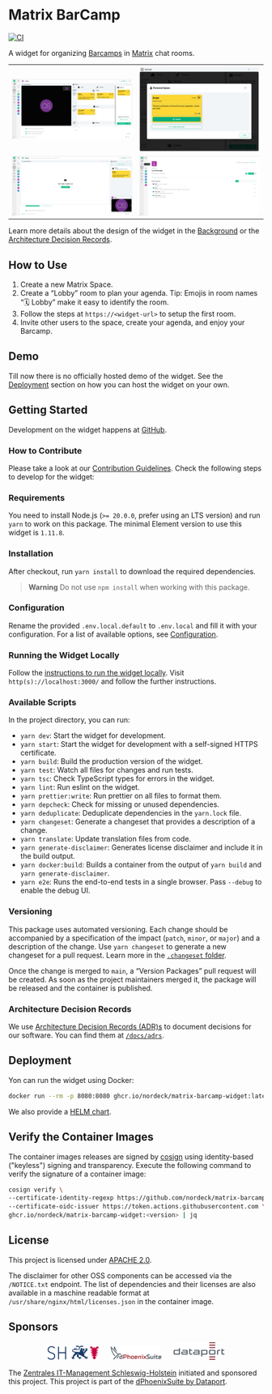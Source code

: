 # Matrix BarCamp

[![CI](https://github.com/nordeck/matrix-barcamp/actions/workflows/ci.yml/badge.svg)](https://github.com/nordeck/matrix-barcamp/actions/workflows/ci.yml)

A widget for organizing [Barcamps](https://en.wikipedia.org/wiki/BarCamp) in [Matrix](https://matrix.org/) chat rooms.

<table>
  <tr>
    <td>
      <img src="./docs/img/barcamp-lobby.png" alt="Lobby room">
    </td>
    <td>
      <img src="./docs/img/barcamp-suggestions.png" alt="Marking topic suggestions in the barcamp">
    </td>
  </tr>
  <tr>
    <td>
      <img src="./docs/img/barcamp-session.png" alt="Details view of the Barcamp session">
    </td>
    <td>
      <img src="./docs/img/barcamp-space.png" alt="Space overview with multiple rooms">
    </td>
  </tr>
</table>

Learn more details about the design of the widget in the [Background](./docs/background.md) or the [Architecture Decision Records](./docs/adrs/).

## How to Use

1. Create a new Matrix Space.
2. Create a “Lobby” room to plan your agenda.
   Tip: Emojis in room names “🗓 Lobby” make it easy to identify the room.
3. Follow the steps at `https://<widget-url>` to setup the first room.
4. Invite other users to the space, create your agenda, and enjoy your Barcamp.

## Demo

Till now there is no officially hosted demo of the widget.
See the [Deployment](#deployment) section on how you can host the widget on your own.

## Getting Started

Development on the widget happens at [GitHub](https://github.com/nordeck/matrix-barcamp).

### How to Contribute

Please take a look at our [Contribution Guidelines](https://github.com/nordeck/.github/blob/main/docs/CONTRIBUTING.md).
Check the following steps to develop for the widget:

### Requirements

You need to install Node.js (`>= 20.0.0`, prefer using an LTS version) and run
`yarn` to work on this package.
The minimal Element version to use this widget is `1.11.8`.

### Installation

After checkout, run `yarn install` to download the required dependencies.

> **Warning** Do not use `npm install` when working with this package.

### Configuration

Rename the provided `.env.local.default` to `.env.local` and fill it with your configuration.
For a list of available options, see [Configuration](./docs/configuration.md).

### Running the Widget Locally

Follow the [instructions to run the widget locally](https://github.com/nordeck/matrix-widget-toolkit/tree/main/example-widget-mui#running-the-widget-locally).
Visit `http(s)://localhost:3000/` and follow the further instructions.

### Available Scripts

In the project directory, you can run:

- `yarn dev`: Start the widget for development.
- `yarn start`: Start the widget for development with a self-signed HTTPS certificate.
- `yarn build`: Build the production version of the widget.
- `yarn test`: Watch all files for changes and run tests.
- `yarn tsc`: Check TypeScript types for errors in the widget.
- `yarn lint`: Run eslint on the widget.
- `yarn prettier:write`: Run prettier on all files to format them.
- `yarn depcheck`: Check for missing or unused dependencies.
- `yarn deduplicate`: Deduplicate dependencies in the `yarn.lock` file.
- `yarn changeset`: Generate a changeset that provides a description of a
  change.
- `yarn translate`: Update translation files from code.
- `yarn generate-disclaimer`: Generates license disclaimer and include it in the build output.
- `yarn docker:build`: Builds a container from the output of `yarn build` and `yarn generate-disclaimer`.
- `yarn e2e`: Runs the end-to-end tests in a single browser. Pass `--debug` to enable the debug UI.

### Versioning

This package uses automated versioning.
Each change should be accompanied by a specification of the impact (`patch`, `minor`, or `major`) and a description of the change.
Use `yarn changeset` to generate a new changeset for a pull request.
Learn more in the [`.changeset` folder](./.changeset).

Once the change is merged to `main`, a “Version Packages” pull request will be created.
As soon as the project maintainers merged it, the package will be released and the container is published.

### Architecture Decision Records

We use [Architecture Decision Records (ADR)s](https://github.com/nordeck/matrix-widget-toolkit/blob/main/docs/adrs/adr001-use-adrs-to-document-decisions.md) to document decisions for our software.
You can find them at [`/docs/adrs`](./docs/adrs/).

## Deployment

Yon can run the widget using Docker:

```sh
docker run --rm -p 8080:8080 ghcr.io/nordeck/matrix-barcamp-widget:latest
```

We also provide a [HELM chart](./charts/).

## Verify the Container Images

The container images releases are signed by [cosign](https://github.com/sigstore/cosign) using identity-based ("keyless") signing and transparency.
Execute the following command to verify the signature of a container image:

```sh
cosign verify \
--certificate-identity-regexp https://github.com/nordeck/matrix-barcamp-widget/.github/workflows/publish-release.yml@refs/tags/v \
--certificate-oidc-issuer https://token.actions.githubusercontent.com \
ghcr.io/nordeck/matrix-barcamp-widget:<version> | jq
```

## License

This project is licensed under [APACHE 2.0](./LICENSE).

The disclaimer for other OSS components can be accessed via the `/NOTICE.txt` endpoint.
The list of dependencies and their licenses are also available in a maschine readable format at `/usr/share/nginx/html/licenses.json` in the container image.

## Sponsors

<p align="center">
   <a href="https://digitales.sh/"><img src="./docs/logos/zitshlogo.png" alt="ZIT SH" width="20%"></a>
   &nbsp;&nbsp;&nbsp;&nbsp;
   <a href="https://www.dphoenixsuite.de/"><img src="./docs/logos/dphoenixsuitelogo.svg" alt="dPhoenixSuite" width="20%"></a>
   &nbsp;&nbsp;&nbsp;&nbsp;
   <a href="https://www.dataport.de/"><img src="./docs/logos/dataportlogo.png" alt="Dataport" width="20%"></a>
</p>

The [Zentrales IT-Management Schleswig-Holstein](https://digitales.sh/) initiated and sponsored this project.
This project is part of the [dPhoenixSuite by Dataport](https://www.dphoenixsuite.de/).

